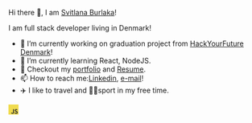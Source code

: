  Hi there 👋, I am [Svitlana Burlaka](https://github.com/SvitlanaBurlaka)!
 
 I am full stack developer living in Denmark!


- 🔭 I’m currently working on graduation project from [HackYourFuture Denmark](https://github.com/HackYourFuture-CPH)!
- 🌱 I’m currently learning React, NodeJS.
- 📃 Checkout my [portfolio](https://svitlanaburlaka.github.io/svitlana-burlaka-portfolio) and [Resume](https://github.com/SvitlanaBurlaka/Resume/raw/main/Svitlana%20CV.pdf).
- 📫 How to reach me:[Linkedin](https://www.linkedin.com/in/svitlana-burlaka-ab6304238/), [e-mail](burlaka.sv.7@gmail.com)!
- ✈️ I like to travel and 🤾‍♀️sport in my free time.

<code><img height="20" src="https://raw.githubusercontent.com/github/explore/80688e429a7d4ef2fca1e82350fe8e3517d3494d/topics/javascript/javascript.png"></code>

